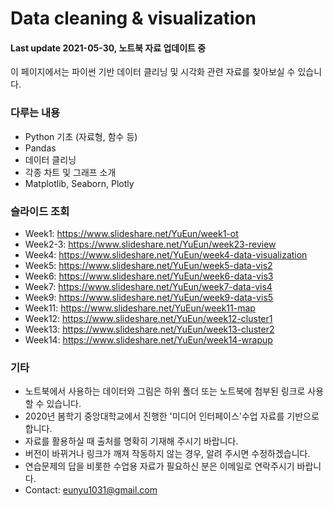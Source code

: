 # Data cleaning & visualization
#### Last update 2021-05-30, 노트북 자료 업데이트 중

이 페이지에서는 파이썬 기반 데이터 클리닝 및 시각화 관련 자료를 찾아보실 수 있습니다.

### 다루는 내용
- Python 기초 (자료형, 함수 등)
- Pandas
- 데이터 클리닝
- 각종 차트 및 그래프 소개
- Matplotlib, Seaborn, Plotly

### 슬라이드 조회
- Week1: https://www.slideshare.net/YuEun/week1-ot
- Week2-3: https://www.slideshare.net/YuEun/week23-review
- Week4: https://www.slideshare.net/YuEun/week4-data-visualization
- Week5: https://www.slideshare.net/YuEun/week5-data-vis2
- Week6: https://www.slideshare.net/YuEun/week6-data-vis3
- Week7: https://www.slideshare.net/YuEun/week7-data-vis4
- Week9: https://www.slideshare.net/YuEun/week9-data-vis5
- Week11: https://www.slideshare.net/YuEun/week11-map
- Week12: https://www.slideshare.net/YuEun/week12-cluster1
- Week13: https://www.slideshare.net/YuEun/week13-cluster2
- Week14: https://www.slideshare.net/YuEun/week14-wrapup

### 기타
- 노트북에서 사용하는 데이터와 그림은 하위 폴더 또는 노트북에 첨부된 링크로 사용할 수 있습니다.
- 2020년 봄학기 중앙대학교에서 진행한 '미디어 인터페이스'수업 자료를 기반으로 합니다.
- 자료를 활용하실 때 출처를 명확히 기재해 주시기 바랍니다.
- 버전이 바뀌거나 링크가 깨져 작동하지 않는 경우, 알려 주시면 수정하겠습니다.
- 연습문제의 답을 비롯한 수업용 자료가 필요하신 분은 이메일로 연락주시기 바랍니다.
- Contact: eunyu1031@gmail.com
